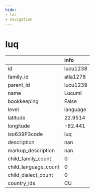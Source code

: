 ```yaml
---
hide:
- toc
- navigation
---
```

# luq
|                      | info     |
|:---------------------|:---------|
| id                   | lucu1238 |
| family_id            | atla1278 |
| parent_id            | lucu1239 |
| name                 | Lucumi   |
| bookkeeping          | False    |
| level                | language |
| latitude             | 22.9514  |
| longitude            | -82.441  |
| iso639P3code         | luq      |
| description          | nan      |
| markup_description   | nan      |
| child_family_count   | 0        |
| child_language_count | 0        |
| child_dialect_count  | 0        |
| country_ids          | CU       |